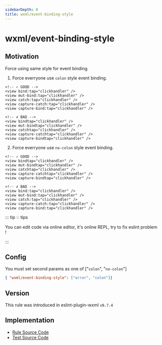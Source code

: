 ```yaml
---
sidebarDepth: 0
title: wxml/event-binding-style
---
```


# wxml/event-binding-style

## Motivation

Force using same style for event binding.

1. Force everryone use `colon` style event binding.

<eslint-code-block :rules="{'wxml/event-binding-style': ['error', 'colon']}" >

```wxml
<!-- ✓ GOOD -->
<view bind:tap="clickhandler" />
<view mut-bind:tap="clickhandler" />
<view catch:tap="clickhandler" />
<view capture-catch:tap="clickhandler" />
<view capture-bind:tap="clickhandler" />

<!-- ✗ BAD -->
<view bindtap="clickhandler" />
<view mut-bindtap="clickhandler" />
<view catchtap="clickhandler" />
<view capture-catchtap="clickhandler" />
<view capture-bindtap="clickhandler" />
```

</eslint-code-block>

2. Force everryone use `no-colon` style event binding.

<eslint-code-block :rules="{'wxml/event-binding-style': ['error', 'no-colon']}" >

```wxml
<!-- ✓ GOOD -->
<view bindtap="clickhandler" />
<view mut-bindtap="clickhandler" />
<view catchtap="clickhandler" />
<view capture-catchtap="clickhandler" />
<view capture-bindtap="clickhandler" />

<!-- ✗ BAD -->
<view bind:tap="clickhandler" />
<view mut-bind:tap="clickhandler" />
<view catch:tap="clickhandler" />
<view capture-catch:tap="clickhandler" />
<view capture-bind:tap="clickhandler" />
```

</eslint-code-block>

::: tip 💡 tips

You can edit code via online editor, it's online REPL, try to fix eslint problem !

:::

## Config

You must set second params as one of ["`colon`", "`no-colon`"]

```json
{ "wxml/event-binding-style": ["error", "colon"]}
```

## Version

This rule was introduced in eslint-plugin-wxml `v0.7.4`

## Implementation

- [Rule Source Code](https://github.com/wxmlfile/eslint-plugin-wxml/tree/main/lib/rules/event-binding-style.js)
- [Test Source Code](https://github.com/wxmlfile/eslint-plugin-wxml/tree/main/tests/rules/event-binding-style.js)
